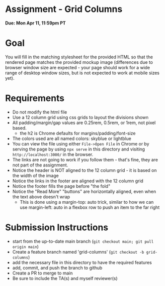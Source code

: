 # Assignment - Grid Columns

**Due: Mon Apr 11, 11:59pm PT** 

# Goal

You will fill in the matching stylesheet for the provided HTML so that the rendered page matches the provided mockup image (differences due to browser window size are expected - your page should work for a wide range of desktop window sizes, but is not expected to work at mobile sizes yet).

# Requirements

- Do not modify the html file
- Use a 12 column grid using css grids to layout the divisions shown
- All padding/margin/gap values are 0.25rem, 0.5rem, or 1rem, not pixel based.
  - the h2 is Chrome defaults for margins/padding/font-size
- The colors used are all named colors: skyblue or lightblue
- You can view the file using either `File->Open File` in Chrome or by serving the page by using `npx serve` in this directory and visiting `http://localhost:3000/` in the browser.
- The links are not going to work if you follow them - that's fine, they are not part of the assignment.
- Notice the header is NOT aligned to the 12 column grid - it is based on the width of the image
- Notice the links in the footer are aligned with the 12 column grid
- Notice the footer fills the page before "the fold"
- Notice the "Read More" "buttons" are horizontally aligned, even when the text above doesn't wrap
  - This is done using a margin-top: auto trick, similar to how we can use margin-left: auto in a flexbox row to push an item to the far right

# Submission Instructions

* start from the up-to-date main branch (`git checkout main; git pull origin main`)
* Create a feature branch named 'grid-columns' (`git checkout -b grid-columns`)
* add the necessary file in this directory to have the required features
* add, commit, and push the branch to github
* Create a PR to merge to main
* Be sure to include the TA(s) and myself reviewer(s)


